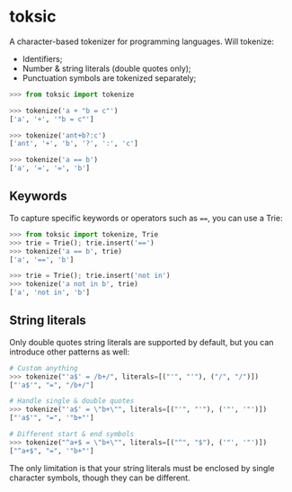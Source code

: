 # toksic

A character-based tokenizer for programming languages. Will tokenize:

* Identifiers;
* Number & string literals (double quotes only);
* Punctuation symbols are tokenized separately;


```py
>>> from toksic import tokenize

>>> tokenize('a + "b = c"')
['a', '+', '"b = c"']

>>> tokenize('ant+b?:c')
['ant', '+', 'b', '?', ':', 'c']

>>> tokenize('a == b')
['a', '=', '=', 'b']
```

## Keywords

To capture specific keywords or operators such as `==`, you can use a Trie:

```py
>>> from toksic import tokenize, Trie
>>> trie = Trie(); trie.insert('==')
>>> tokenize('a == b', trie)
['a', '==', 'b']

>>> trie = Trie(); trie.insert('not in')
>>> tokenize('a not in b', trie)
['a', 'not in', 'b']
```

## String literals

Only double quotes string literals are supported by default, but you can introduce other patterns as well:

```py
# Custom anything
>>> tokenize("'a$' = /b+/", literals=[("'", "'"), ("/", "/")])
["'a$'", "=", "/b+/"]

# Handle single & double quotes
>>> tokenize("'a$' = \"b+\"", literals=[("'", "'"), ('"', '"')])
["'a$'", "=", '"b+"']

# Different start & end symbols
>>> tokenize("^a+$ = \"b+\"", literals=[("^", "$"), ('"', '"')])
["^a+$", "=", '"b+"']
```

The only limitation is that your string literals must be enclosed by single character symbols, though they can be different.